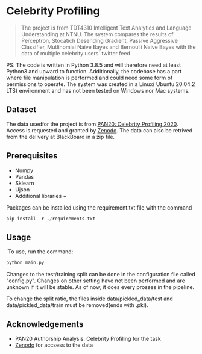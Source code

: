 # Celebrity Profiling

>The project is from TDT4310 Intelligent Text Analytics and Language Understanding at NTNU. The system compares the results of Perceptron, Stocatich Desending Gradient, Passive Aggressive Classifier, Mutlinomial Naive Bayes and Bernoulli Naive Bayes with the data of multiple celebrity users' twitter feed


PS: The code is written in Python 3.8.5 and will therefore need at least Python3 and upward to function. Additionally, the codebase has a part where file manipulation is performed and could need some form of permissions to operate. The system was created in a Linux( Ubuntu 20.04.2 LTS) environment and has not been tested on Windows nor Mac systems.



## Dataset

The data usedfor the project is from [PAN20: Celebrity Profiling 2020](https://pan.webis.de/clef20/pan20-web/celebrity-profiling.html). 
Access is requested and granted by [Zenodo](https://zenodo.org/record/4461887). The data can also be retrived from the delivery at BlackBoard in a zip file.

## Prerequisites

- Numpy
- Pandas
- Sklearn
- Ujson
- Additional libraries +

Packages can be installed using the requirement.txt file with the command
```python
pip install -r ./requirements.txt
```

## Usage

`To use, run the command:
```python
python main.py
```
Changes to the test/training split can be done in the configuration file called "config.py". Changes on other setting have not been performed and are unknown if it will be stable. As of now, it does every prosses in the pipeline.

To change the split ratio, the files inside data/pickled_data/test and data/pickled_data/train must be removed(ends with .pkl).

## Acknowledgements 
* PAN20 Authorship Analysis: Celebrity Profiling for the task
* [Zenodo](https://zenodo.org/record/4461887) for accsess to the data